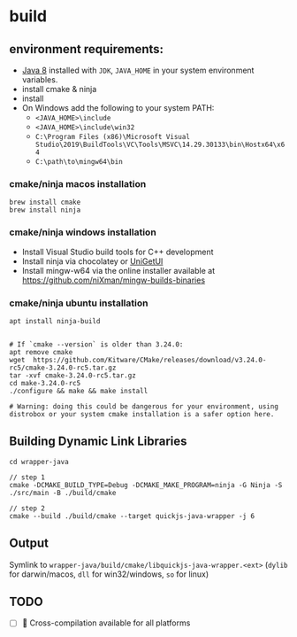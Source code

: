 # build
## environment requirements:
+ [Java 8](https://adoptium.net/temurin/releases/?arch=x64&package=jdk&version=8) installed with `JDK`, `JAVA_HOME` in your system environment variables.
+ install cmake & ninja
+ install 
+ On Windows add the following to your system PATH:
  + `<JAVA_HOME>\include`
  + `<JAVA_HOME>\include\win32`
  + `C:\Program Files (x86)\Microsoft Visual Studio\2019\BuildTools\VC\Tools\MSVC\14.29.30133\bin\Hostx64\x64`
  + `C:\path\to\mingw64\bin`

### cmake/ninja macos installation
```shell
brew install cmake
brew install ninja
```

### cmake/ninja windows installation
- Install Visual Studio build tools for C++ development
- Install ninja via chocolatey or [UniGetUI](https://github.com/marticliment/WingetUI)
- Install mingw-w64 via the online installer available at https://github.com/niXman/mingw-builds-binaries

### cmake/ninja ubuntu installation

```shell
apt install ninja-build


# If `cmake --version` is older than 3.24.0:
apt remove cmake
wget  https://github.com/Kitware/CMake/releases/download/v3.24.0-rc5/cmake-3.24.0-rc5.tar.gz
tar -xvf cmake-3.24.0-rc5.tar.gz
cd make-3.24.0-rc5
./configure && make && make install

# Warning: doing this could be dangerous for your environment, using distrobox or your system cmake installation is a safer option here.
```

## Building Dynamic Link Libraries
```shell
cd wrapper-java

// step 1
cmake -DCMAKE_BUILD_TYPE=Debug -DCMAKE_MAKE_PROGRAM=ninja -G Ninja -S ./src/main -B ./build/cmake

// step 2
cmake --build ./build/cmake --target quickjs-java-wrapper -j 6
```

## Output
Symlink to `wrapper-java/build/cmake/libquickjs-java-wrapper.<ext>` (`dylib` for darwin/macos, `dll` for win32/windows, `so` for linux)

## TODO
- [ ] 🚧 Cross-compilation available for all platforms